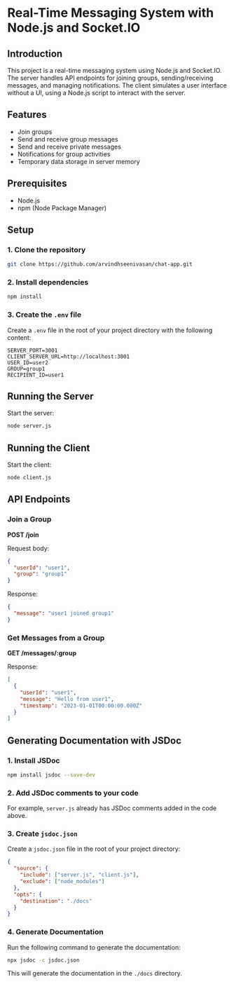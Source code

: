 # Real-Time Messaging System with Node.js and Socket.IO

## Introduction

This project is a real-time messaging system using Node.js and Socket.IO. The server handles API endpoints for joining groups, sending/receiving messages, and managing notifications. The client simulates a user interface without a UI, using a Node.js script to interact with the server.

## Features

- Join groups
- Send and receive group messages
- Send and receive private messages
- Notifications for group activities
- Temporary data storage in server memory

## Prerequisites

- Node.js
- npm (Node Package Manager)

## Setup

### 1. Clone the repository

```bash
git clone https://github.com/arvindhseenivasan/chat-app.git

```

### 2. Install dependencies

```bash
npm install
```

### 3. Create the `.env` file

Create a `.env` file in the root of your project directory with the following content:

```
SERVER_PORT=3001
CLIENT_SERVER_URL=http://localhost:3001
USER_ID=user2
GROUP=group1
RECIPIENT_ID=user1
```

## Running the Server

Start the server:

```bash
node server.js
```

## Running the Client

Start the client:

```bash
node client.js
```

## API Endpoints

### Join a Group

**POST /join**

Request body:

```json
{
  "userId": "user1",
  "group": "group1"
}
```

Response:

```json
{
  "message": "user1 joined group1"
}
```

### Get Messages from a Group

**GET /messages/:group**

Response:

```json
[
  {
    "userId": "user1",
    "message": "Hello from user1",
    "timestamp": "2023-01-01T00:00:00.000Z"
  }
]
```

## Generating Documentation with JSDoc

### 1. Install JSDoc

```bash
npm install jsdoc --save-dev
```

### 2. Add JSDoc comments to your code

For example, `server.js` already has JSDoc comments added in the code above.

### 3. Create `jsdoc.json`

Create a `jsdoc.json` file in the root of your project directory:

```json
{
  "source": {
    "include": ["server.js", "client.js"],
    "exclude": ["node_modules"]
  },
  "opts": {
    "destination": "./docs"
  }
}
```

### 4. Generate Documentation

Run the following command to generate the documentation:

```bash
npx jsdoc -c jsdoc.json
```

This will generate the documentation in the `./docs` directory.
